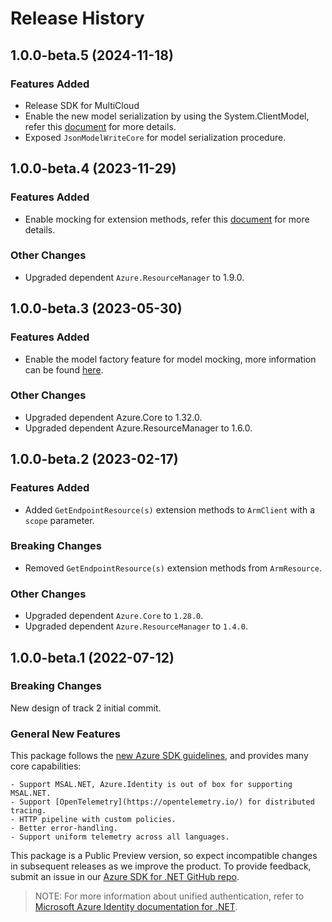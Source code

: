 # Release History

## 1.0.0-beta.5 (2024-11-18)

### Features Added

- Release SDK for MultiCloud
- Enable the new model serialization by using the System.ClientModel, refer this [document](https://aka.ms/azsdk/net/mrw) for more details.
- Exposed `JsonModelWriteCore` for model serialization procedure.

## 1.0.0-beta.4 (2023-11-29)

### Features Added

- Enable mocking for extension methods, refer this [document](https://aka.ms/azsdk/net/mocking) for more details.

### Other Changes

- Upgraded dependent `Azure.ResourceManager` to 1.9.0.

## 1.0.0-beta.3 (2023-05-30)

### Features Added

- Enable the model factory feature for model mocking, more information can be found [here](https://azure.github.io/azure-sdk/dotnet_introduction.html#dotnet-mocking-factory-builder).

### Other Changes

- Upgraded dependent Azure.Core to 1.32.0.
- Upgraded dependent Azure.ResourceManager to 1.6.0.

## 1.0.0-beta.2 (2023-02-17)

### Features Added

- Added `GetEndpointResource(s)` extension methods to `ArmClient` with a `scope` parameter.

### Breaking Changes

- Removed `GetEndpointResource(s)` extension methods from `ArmResource`.

### Other Changes

- Upgraded dependent `Azure.Core` to `1.28.0`.
- Upgraded dependent `Azure.ResourceManager` to `1.4.0`.

## 1.0.0-beta.1 (2022-07-12)

### Breaking Changes

New design of track 2 initial commit.

### General New Features

This package follows the [new Azure SDK guidelines](https://azure.github.io/azure-sdk/general_introduction.html), and provides many core capabilities:

    - Support MSAL.NET, Azure.Identity is out of box for supporting MSAL.NET.
    - Support [OpenTelemetry](https://opentelemetry.io/) for distributed tracing.
    - HTTP pipeline with custom policies.
    - Better error-handling.
    - Support uniform telemetry across all languages.

This package is a Public Preview version, so expect incompatible changes in subsequent releases as we improve the product. To provide feedback, submit an issue in our [Azure SDK for .NET GitHub repo](https://github.com/Azure/azure-sdk-for-net/issues).

> NOTE: For more information about unified authentication, refer to [Microsoft Azure Identity documentation for .NET](https://docs.microsoft.com//dotnet/api/overview/azure/identity-readme?view=azure-dotnet).
